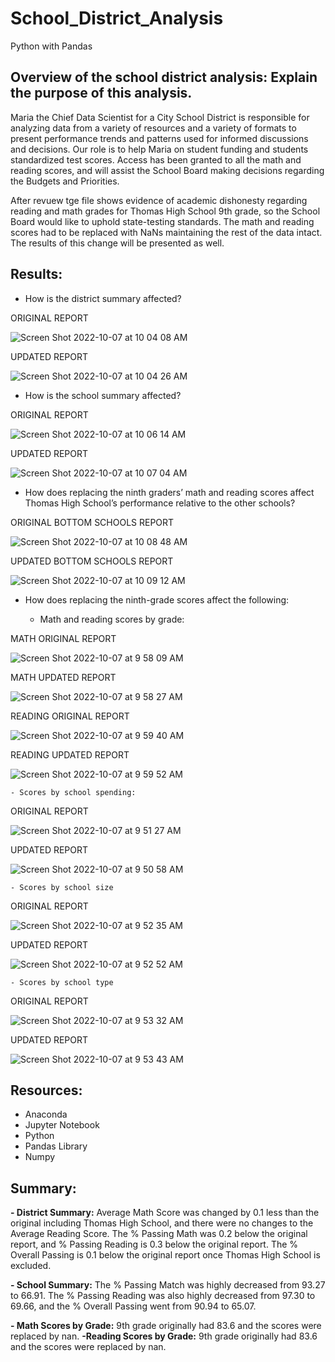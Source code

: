 # School_District_Analysis

Python with Pandas

## Overview of the school district analysis: Explain the purpose of this analysis.

Maria the Chief Data Scientist for a City School District is responsible for analyzing data from a variety of resources and a variety of formats to present performance trends and patterns used for informed discussions and decisions. Our role is to help Maria on student funding and students standardized test scores. Access has been granted to all the math and reading scores, and will assist the School Board making decisions regarding the Budgets and Priorities. 

After revuew tge file shows evidence of academic dishonesty regarding reading and math grades for Thomas High School 9th grade, so the School Board would like to uphold state-testing standards. The math and reading scores had to be replaced with NaNs maintaining the rest of the data intact. The results of this change will be presented as well. 

## Results:

- How is the district summary affected?

ORIGINAL REPORT

![Screen Shot 2022-10-07 at 10 04 08 AM](https://user-images.githubusercontent.com/111101012/194611864-5731d33a-26a3-4ef2-9b00-f520c12f3142.png)

UPDATED REPORT

![Screen Shot 2022-10-07 at 10 04 26 AM](https://user-images.githubusercontent.com/111101012/194611909-c1a12ae6-6e10-4095-b8fb-2bbf1f4a458f.png)

- How is the school summary affected?

ORIGINAL REPORT

![Screen Shot 2022-10-07 at 10 06 14 AM](https://user-images.githubusercontent.com/111101012/194612222-13faa7e8-6dcb-4329-a31d-91a9052af09f.png)

UPDATED REPORT

![Screen Shot 2022-10-07 at 10 07 04 AM](https://user-images.githubusercontent.com/111101012/194612350-14862965-9cd6-4697-8b20-e463de4ad69d.png)

- How does replacing the ninth graders’ math and reading scores affect Thomas High School’s performance relative to the other schools?

ORIGINAL BOTTOM SCHOOLS REPORT

![Screen Shot 2022-10-07 at 10 08 48 AM](https://user-images.githubusercontent.com/111101012/194612636-44a0fd5c-8f44-4b99-a396-c74bcd8a7ba3.png)

UPDATED BOTTOM SCHOOLS REPORT

![Screen Shot 2022-10-07 at 10 09 12 AM](https://user-images.githubusercontent.com/111101012/194612703-5539439d-1e06-4f8f-96ec-89d8983c3bc1.png)

- How does replacing the ninth-grade scores affect the following:

	- Math and reading scores by grade:

MATH ORIGINAL REPORT

![Screen Shot 2022-10-07 at 9 58 09 AM](https://user-images.githubusercontent.com/111101012/194610927-eb13b705-3c18-4723-99f5-a8a12ac1d6d6.png)

MATH UPDATED REPORT

![Screen Shot 2022-10-07 at 9 58 27 AM](https://user-images.githubusercontent.com/111101012/194610982-21701cc1-f05b-4148-81c5-99812dcba42b.png)

READING ORIGINAL REPORT

![Screen Shot 2022-10-07 at 9 59 40 AM](https://user-images.githubusercontent.com/111101012/194611194-2cc082da-995d-4b59-974f-0ae3729720b8.png)


READING UPDATED REPORT

![Screen Shot 2022-10-07 at 9 59 52 AM](https://user-images.githubusercontent.com/111101012/194611232-e2b1f9d6-43bb-44cf-abe2-06fa5a439853.png)


	- Scores by school spending: 

ORIGINAL REPORT 

![Screen Shot 2022-10-07 at 9 51 27 AM](https://user-images.githubusercontent.com/111101012/194607237-9c8ba66d-9f2f-437c-af0b-83b9faba648e.png)

UPDATED REPORT

![Screen Shot 2022-10-07 at 9 50 58 AM](https://user-images.githubusercontent.com/111101012/194606934-52a0a56c-e60b-4006-8826-c18f4923f032.png)


	- Scores by school size
	
ORIGINAL REPORT 

![Screen Shot 2022-10-07 at 9 52 35 AM](https://user-images.githubusercontent.com/111101012/194608070-3841d593-e288-48ca-99f6-bd6321f9a399.png)


UPDATED REPORT

![Screen Shot 2022-10-07 at 9 52 52 AM](https://user-images.githubusercontent.com/111101012/194608318-7dfa1424-31c2-4681-993e-7023a73dd52f.png)


	- Scores by school type
	
ORIGINAL REPORT

![Screen Shot 2022-10-07 at 9 53 32 AM](https://user-images.githubusercontent.com/111101012/194608714-87a05690-d039-4407-8648-5ba7146d9865.png)


UPDATED REPORT

![Screen Shot 2022-10-07 at 9 53 43 AM](https://user-images.githubusercontent.com/111101012/194608797-6584a919-f0f9-4896-8878-66183e0e1994.png)



## Resources:

- Anaconda
- Jupyter Notebook
- Python
- Pandas Library
- Numpy

## Summary:

**- District Summary:** Average Math Score was changed by 0.1 less than the original including Thomas High School, and there were no changes to the Average Reading Score. The % Passing Math was 0.2 below the original report, and % Passing Reading is 0.3 below the original report. The % Overall Passing is 0.1 below the original report once Thomas High School is excluded.

**- School Summary:** The % Passing Match was highly decreased from 93.27 to 66.91. The % Passing Reading was also highly decreased from 97.30 to 69.66, and the % Overall Passing went from 90.94 to 65.07.

**- Math Scores by Grade:** 9th grade originally had 83.6 and the scores were replaced by nan.
**-Reading Scores by Grade:** 9th grade originally had 83.6 and the scores were replaced by nan.

